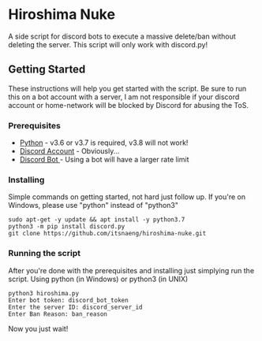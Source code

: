 # Hiroshima Nuke

A side script for discord bots to execute a massive delete/ban without deleting the server.
This script will only work with discord.py!

## Getting Started

These instructions will help you get started with the script. Be sure to run this on a bot account with a server, I am not responsible if your discord account or home-network will be blocked by Discord for abusing the ToS.

### Prerequisites

* [Python](https://www.python.org/) - v3.6 or v3.7 is required, v3.8 will not work!
* [Discord Account](https://discordapp.com/) - Obviously...
* [Discord Bot ](https://discordapp.com/developers/applications/) - Using a bot will have a larger rate limit

### Installing

Simple commands on getting started, not hard just follow up. If you're on Windows, please use "python" instead of "python3"

```
sudo apt-get -y update && apt install -y python3.7
python3 -m pip install discord.py
git clone https://github.com/itsnaeng/hiroshima-nuke.git
```

### Running the script

After you're done with the prerequisites and installing just simplying run the script. Using python (in Windows) or python3 (in UNIX)

```
python3 hiroshima.py
Enter bot token: discord_bot_token
Enter the server ID: discord_server_id
Enter Ban Reason: ban_reason
```

Now you just wait!